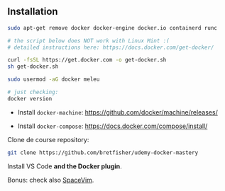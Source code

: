 ## Installation

```sh
sudo apt-get remove docker docker-engine docker.io containerd runc

# the script below does NOT work with Linux Mint :(
# detailed instructions here: https://docs.docker.com/get-docker/

curl -fsSL https://get.docker.com -o get-docker.sh
sh get-docker.sh

sudo usermod -aG docker meleu

# just checking:
docker version
```

- Install `docker-machine`: <https://github.com/docker/machine/releases/>

- Install `docker-compose`: <https://docs.docker.com/compose/install/>

Clone de course repository:
```sh
git clone https://github.com/bretfisher/udemy-docker-mastery
```

Install VS Code **and the Docker plugin**.

Bonus: check also [SpaceVim](https://spacevim.org/).

